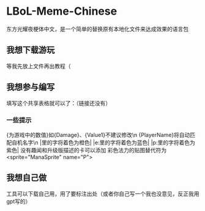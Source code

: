 # LBoL-Meme-Chinese
东方光耀夜梗体中文，是一个简单的替换原有本地化文件来达成效果的语言包

## 我想下载游玩
等我先放上文件再出教程（

## 我想参与编写
填写这个共享表格就可以了：（链接还没有）
### 一些提示
{为游戏中的数值}如{Damage}、{Value1}不建议修改\n
{PlayerName}将自动匹配自机名字\n
|里的字将着色为橙色|
|e:里的字将着色为蓝色|
|p:里的字将着色为紫色|
没有趣闻和升级版描述的卡可以添加
彩色法力的贴图替代符为<sprite="ManaSprite" name="P">
## 我想自己做
工具可以下载自己用，用了要标注出处（或者你自己写一个我也没意见，反正我用gpt写的）
